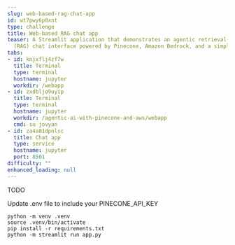 ```yaml
---
slug: web-based-rag-chat-app
id: wt7pwy6p8xnt
type: challenge
title: Web-based RAG chat app
teaser: A Streamlit application that demonstrates an agentic retrieval-augmented generation
  (RAG) chat interface powered by Pinecone, Amazon Bedrock, and a simple web search.
tabs:
- id: knjxflj4zf7w
  title: Terminal
  type: terminal
  hostname: jupyter
  workdir: /webapp
- id: zxdbljo9uyip
  title: Terminal
  type: terminal
  hostname: jupyter
  workdir: /agentic-ai-with-pinecone-and-aws/webapp
  cmd: su jovyan
- id: za4a81dpnlsc
  title: Chat app
  type: service
  hostname: jupyter
  port: 8501
difficulty: ""
enhanced_loading: null
---
```

TODO

Update .env file to include your PINECONE_API_KEY

```
python -m venv .venv
source .venv/bin/activate
pip install -r requirements.txt
python -m streamlit run app.py
```